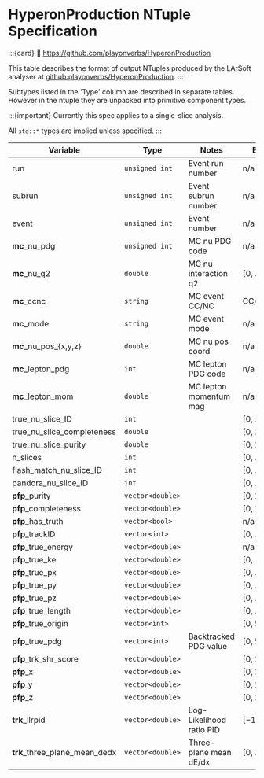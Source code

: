 # HyperonProduction NTuple Specification

:::{card}
:link: https://github.com/playonverbs/HyperonProduction

This table describes the format of output NTuples produced by the LArSoft
analyser at <github:playonverbs/HyperonProduction>.
:::

Subtypes listed in the 'Type' column are described in separate tables. However
in the ntuple they are unpacked into primitive component types.

:::{important}
Currently this spec applies to a single-slice analysis.

All `std::*` types are implied unless specified.
:::

| Variable                      | Type                    | Notes                     | Bounds     | Units  |
| ----------------------------- | ----------------------- | ------------------------- | --------   | -----  |
| run                           | `unsigned int`          | Event run number          | n/a        | n/a    |
| subrun                        | `unsigned int`          | Event subrun number       | n/a        | n/a    |
| event                         | `unsigned int`          | Event number              | n/a        | n/a    |
| **mc**_nu_pdg                 | `unsigned int`          | MC nu PDG code            | n/a        | n/a    |
| **mc**_nu_q2                  | `double`                | MC nu interaction q2      | $[0,...]$  | n/a    |
| **mc**_ccnc                   | `string`                | MC event CC/NC            | CC/NC/None | n/a    |
| **mc**_mode                   | `string`                | MC event mode             | n/a        | n/a    |
| **mc**\_nu_pos_{x,y,z}        | `double`                | MC nu pos coord           | n/a        | cm     |
| **mc**_lepton_pdg             | `int`                   | MC lepton PDG code        | n/a        | n/a    |
| **mc**_lepton_mom             | `double`                | MC lepton momentum mag    | n/a        | n/a    |
| true_nu_slice_ID              | `int`                   |                           | $[0,...]$  | n/a    |
| true_nu_slice_completeness    | `double`                |                           | $[0,1]$    | n/a    |
| true_nu_slice_purity          | `double`                |                           | $[0,1]$    | n/a    |
| n_slices                      | `int`                   |                           | $[0,...]$  | n/a    |
| flash_match_nu_slice_ID       | `int`                   |                           | $[0,...]$  | n/a    |
| pandora_nu_slice_ID           | `int`                   |                           | $[0,...]$  | n/a    |
| **pfp**_purity                | `vector<double>`        |                           | $[0,1]$    | n/a    |
| **pfp**_completeness          | `vector<double>`        |                           | $[0,1]$    | n/a    |
| **pfp**_has_truth             | `vector<bool>`          |                           | n/a        | n/a    |
| **pfp**_trackID               | `vector<int>`           |                           | $[0,...]$  | n/a    |
| **pfp**_true_energy           | `vector<double>`        |                           | n/a        | n/a    |
| **pfp**_true_ke               | `vector<double>`        |                           | $[0,...]$  | n/a    |
| **pfp**_true_px               | `vector<double>`        |                           | $[0,...]$  | n/a    |
| **pfp**_true_py               | `vector<double>`        |                           | $[0,...]$  | n/a    |
| **pfp**_true_pz               | `vector<double>`        |                           | $[0,...]$  | n/a    |
| **pfp**_true_length           | `vector<double>`        |                           | $[0,...]$  | n/a    |
| **pfp**_true_origin           | `vector<int>`           |                           | $[0,5]$    | n/a    |
| **pfp**_true_pdg              | `vector<int>`           | Backtracked PDG value     | $[0,5]$    | n/a    |
| **pfp**_trk_shr_score         | `vector<double>`        |                           | $[0,1]$    | n/a    |
| **pfp**_x                     | `vector<double>`        |                           | $[0,1]$    | n/a    |
| **pfp**_y                     | `vector<double>`        |                           | $[0,1]$    | n/a    |
| **pfp**_z                     | `vector<double>`        |                           | $[0,1]$    | n/a    |
| **trk**_llrpid                | `vector<double>`        | Log-Likelihood ratio PID  | $[-1,1]$   | n/a    |
| **trk**_three_plane_mean_dedx | `vector<double>`        | Three-plane mean dE/dx    | $[0,...]$  | MeV/cm |

